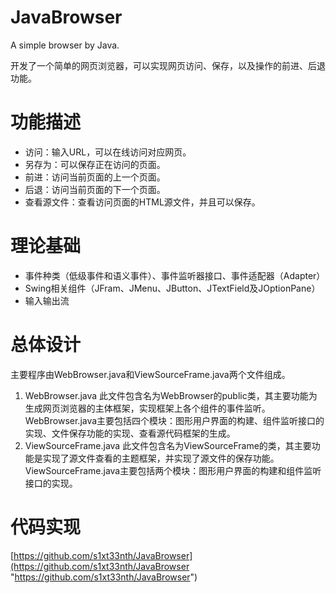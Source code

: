 # JavaBrowser
A simple browser by Java.

开发了一个简单的网页浏览器，可以实现网页访问、保存，以及操作的前进、后退功能。

# 功能描述
- 访问：输入URL，可以在线访问对应网页。
- 另存为：可以保存正在访问的页面。
- 前进：访问当前页面的上一个页面。
- 后退：访问当前页面的下一个页面。
- 查看源文件：查看访问页面的HTML源文件，并且可以保存。

# 理论基础
- 事件种类（低级事件和语义事件）、事件监听器接口、事件适配器（Adapter）
- Swing相关组件（JFram、JMenu、JButton、JTextField及JOptionPane）
- 输入输出流

# 总体设计
主要程序由WebBrowser.java和ViewSourceFrame.java两个文件组成。
1. WebBrowser.java
此文件包含名为WebBrowser的public类，其主要功能为生成网页浏览器的主体框架，实现框架上各个组件的事件监听。WebBrowser.java主要包括四个模块：图形用户界面的构建、组件监听接口的实现、文件保存功能的实现、查看源代码框架的生成。
2. ViewSourceFrame.java
此文件包含名为ViewSourceFrame的类，其主要功能是实现了源文件查看的主题框架，并实现了源文件的保存功能。ViewSourceFrame.java主要包括两个模块：图形用户界面的构建和组件监听接口的实现。

# 代码实现
[https://github.com/s1xt33nth/JavaBrowser](https://github.com/s1xt33nth/JavaBrowser "https://github.com/s1xt33nth/JavaBrowser")
